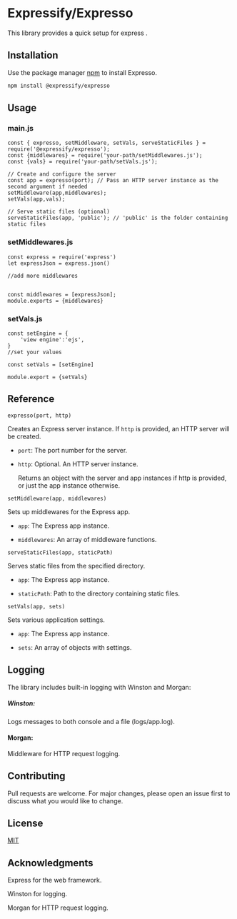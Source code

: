 # Expressify/Expresso

This library provides a quick setup for express
. 

## Installation

Use the package manager [npm](https://www.npmjs.com/) to install Expresso.

```bash
npm install @expressify/expresso
```

## Usage
### main.js
```
const { expresso, setMiddleware, setVals, serveStaticFiles } = require('@expressify/expresso');
const {middlewares} = require('your-path/setMiddlewares.js');
const {vals} = require('your-path/setVals.js');

// Create and configure the server
const app = expresso(port); // Pass an HTTP server instance as the second argument if needed
setMiddleware(app,middlewares);
setVals(app,vals);

// Serve static files (optional)
serveStaticFiles(app, 'public'); // 'public' is the folder containing static files
```
### setMiddlewares.js
```
const express = require('express')
let expressJson = express.json()

//add more middlewares


const middlewares = [expressJson];
module.exports = {middlewares}
```
### setVals.js
```
const setEngine = {
    'view engine':'ejs',
}
//set your values

const setVals = [setEngine]

module.export = {setVals}
```
##  Reference
`expresso(port, http)`

Creates an Express server instance. If `http` is provided, an HTTP server will be created.

- `port`: The port number for the server.

- `http`: Optional. An HTTP server instance.

   Returns an object with the server and app instances if http is provided, or just the app instance otherwise.

`setMiddleware(app, middlewares)`

Sets up middlewares for the Express app.

- `app`: The Express app instance.

- `middlewares`: 
An array of middleware functions.

`serveStaticFiles(app, staticPath)`

Serves static files from the specified directory.

- `app`: The Express app instance.

- `staticPath`: Path to the directory containing static files.

`setVals(app, sets)`

Sets various application settings.

- `app`: The Express app instance.

- `sets`: An array of objects with settings.

## Logging
The library includes built-in logging with Winston and Morgan:

##### Winston: 
Logs messages to both console and a file (logs/app.log).
#### Morgan: 
Middleware for HTTP request logging.
## Contributing

Pull requests are welcome. For major changes, please open an issue first
to discuss what you would like to change.



## License

[MIT](https://choosealicense.com/licenses/mit/)

## Acknowledgments
Express for the web framework.

Winston for logging.
 
Morgan for HTTP request logging.


